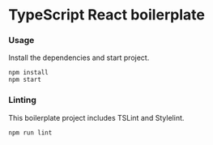 TypeScript React boilerplate
====================================

### Usage

Install the dependencies and start project.

```
npm install
npm start
```


### Linting

This boilerplate project includes TSLint and Stylelint.

```
npm run lint
```
